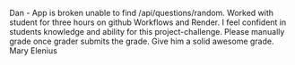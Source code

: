 Dan -
App is broken unable to find /api/questions/random. Worked with student for three hours on github Workflows and Render. I feel confident in students knowledge and ability for this project-challenge. Please manually grade once grader submits the grade. Give him a solid awesome grade.
Mary Elenius
